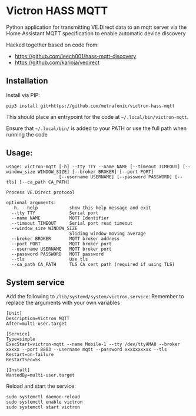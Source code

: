 # Victron HASS MQTT

Python application for transmitting VE.Direct data to an mqtt server via the Home Assistant MQTT specification to enable automatic device discovery

Hacked together based on code from: 
- https://github.com/leech001/hass-mqtt-discovery 
- https://github.com/karioja/vedirect

## Installation
Install via PIP:
```commandline
pip3 install git+https://github.com/metrafonic/victron-hass-mqtt
```
This should place an entrypoint for the code at `~/.local/bin/victron-mqtt`. 

Ensure that `~/.local/bin/` is added to your PATH or use the full path when running the code

## Usage:
```commandline
usage: victron-mqtt [-h] --tty TTY --name NAME [--timeout TIMEOUT] [--window_size WINDOW_SIZE] [--broker BROKER] [--port PORT]
                    [--username USERNAME] [--password PASSWORD] [--tls] [--ca_path CA_PATH]

Process VE.Direct protocol

optional arguments:
  -h, --help            show this help message and exit
  --tty TTY             Serial port
  --name NAME           MQTT Identifier
  --timeout TIMEOUT     Serial port read timeout
  --window_size WINDOW_SIZE
                        Sliding window moving average
  --broker BROKER       MQTT broker address
  --port PORT           MQTT broker port
  --username USERNAME   MQTT broker port
  --password PASSWORD   MQTT password
  --tls                 Use tls
  --ca_path CA_PATH     TLS CA cert path (required if using TLS)
```

## System service
Add the following to `/lib/systemd/system/victron.service`:
Remember to replace the arguments with your own variables
```text
[Unit]
Description=Victron MQTT
After=multi-user.target

[Service]
Type=simple
ExecStart=victron-mqtt --name Mobile-1 --tty /dev/ttyAMA0 --broker xxxxx --port 8883 --username mqtt --password xxxxxxxxxx --tls
Restart=on-failure
RestartSec=5s

[Install]
WantedBy=multi-user.target
```
Reload and start the service:
```commandline
sudo systemctl daemon-reload
sudo systemctl enable victron
sudo systemctl start victron
```
